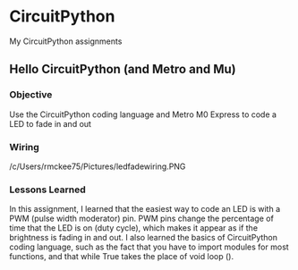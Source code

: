 # CircuitPython

My CircuitPython assignments
## Hello CircuitPython (and Metro and Mu)
### Objective
Use the CircuitPython coding language and Metro M0 Express to code a LED to fade in and out
### Wiring

/c/Users/rmckee75/Pictures/ledfadewiring.PNG
### Lessons Learned
In this assignment, I learned that the easiest way to code an LED is with a PWM (pulse width moderator) pin.  PWM pins change the percentage of time that the LED is on (duty cycle), which makes it appear as if the brightness is fading in and out.  I also learned the basics of CircuitPython coding language, such as the fact that you have to import modules for most functions, and that while True takes the place of void loop ().

